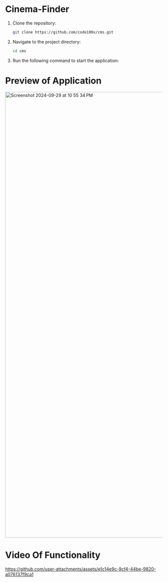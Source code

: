 # Cinema-Finder
1. Clone the repository:
   ```bash
   git clone https://github.com/code100x/cms.git
   ```
2. Navigate to the project directory:
   ```bash
   cd cms
   ```
3. Run the following command to start the application:




# Preview of Application

 <img width="1426" alt="Screenshot 2024-09-29 at 10 55 34 PM" src="https://github.com/user-attachments/assets/b7508998-4d34-48e4-afe0-10cba68cfde5">


# Video Of Functionality

https://github.com/user-attachments/assets/e1c14e9c-9cf4-44be-9820-a076137f9ca1

